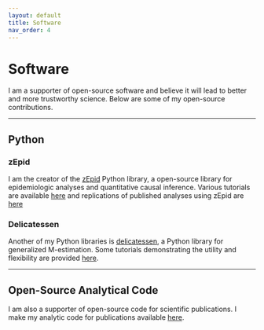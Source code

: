 ```yaml
---
layout: default
title: Software
nav_order: 4
---
```


# Software 

I am a supporter of open-source software and believe it will lead to better and more trustworthy science. Below are 
some of my open-source contributions.

------------------

## Python

### zEpid

I am the creator of the [zEpid](https://github.com/pzivich/zEpid) Python library, a open-source library for 
epidemiologic analyses and quantitative causal inference. Various tutorials are available 
[here](https://github.com/pzivich/Python-for-Epidemiologists/tree/master/3_Epidemiology_Analysis) and replications of
published analyses using zEpid are [here](https://github.com/pzivich/zEpid-replications)

### Delicatessen

Another of my Python libraries is [delicatessen](https://github.com/pzivich/Delicatessen), a Python library for 
generalized M-estimation. Some tutorials demonstrating the utility and flexibility are provided 
[here](https://deli.readthedocs.io/en/latest/Examples.html).

------------------

## Open-Source Analytical Code

I am also a supporter of open-source code for scientific publications. I make my analytic code for publications 
available [here](https://github.com/pzivich/publications-code).
